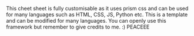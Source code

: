 This cheet sheet is fully customisable as it uses prism css and can be used for many languages such as HTML, CSS, JS, Python etc. This is a template and can be modified for many languages. You can openly use this framework but remember to give credits to me. :) PEACEEE
